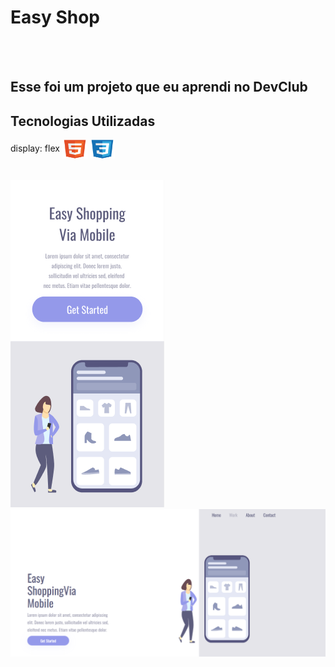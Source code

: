 <h1>Easy Shop</h1>
<br>
<br>
<h2>Esse foi um projeto que eu aprendi no DevClub</h2>
<h2>Tecnologias Utilizadas</h2>
<div>
  display: flex
  <img align="center" alt="Clay-HTML" height="30" width="40" src="https://raw.githubusercontent.com/devicons/devicon/master/icons/html5/html5-original.svg">
  <img align="center" alt="Clay-CSS" height="30" width="40" src="https://raw.githubusercontent.com/devicons/devicon/master/icons/css3/css3-original.svg">
  </div>
  <br>
  <br>
<img src="https://github.com/ClaysonBravoDev/projeto2/blob/master/img/respansivo.png?raw=true">
<img src="https://github.com/ClaysonBravoDev/projeto2/blob/master/img/proj4.png?raw=true">
